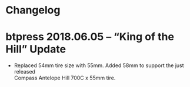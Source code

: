 Changelog
================

# btpress 2018.06.05 – “King of the Hill” Update

  - Replaced 54mm tire size with 55mm. Added 58mm to support the just
    released  
    Compass Antelope Hill 700C x 55mm tire.

